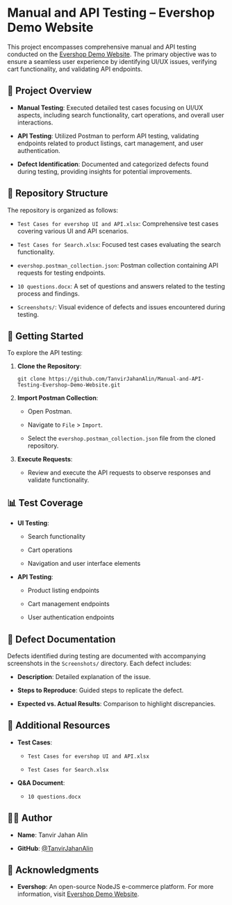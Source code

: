 
# Manual and API Testing – Evershop Demo Website

This project encompasses comprehensive manual and API testing conducted on the [Evershop Demo Website](https://demo.evershop.io/). The primary objective was to ensure a seamless user experience by identifying UI/UX issues, verifying cart functionality, and validating API endpoints.

## 🧪 Project Overview

-   **Manual Testing**: Executed detailed test cases focusing on UI/UX aspects, including search functionality, cart operations, and overall user interactions.
    
-   **API Testing**: Utilized Postman to perform API testing, validating endpoints related to product listings, cart management, and user authentication.
    
-   **Defect Identification**: Documented and categorized defects found during testing, providing insights for potential improvements.
    

## 📁 Repository Structure

The repository is organized as follows:

-   `Test Cases for evershop UI and API.xlsx`: Comprehensive test cases covering various UI and API scenarios.
    
-   `Test Cases for Search.xlsx`: Focused test cases evaluating the search functionality.
    
-   `evershop.postman_collection.json`: Postman collection containing API requests for testing endpoints.
    
-   `10 questions.docx`: A set of questions and answers related to the testing process and findings.
    
-   `Screenshots/`: Visual evidence of defects and issues encountered during testing.
    

## 🚀 Getting Started

To explore the API testing:

1.  **Clone the Repository**:
    
    `git clone https://github.com/TanvirJahanAlin/Manual-and-API-Testing-Evershop-Demo-Website.git`    

2.  **Import Postman Collection**:
    
    -   Open Postman.
        
    -   Navigate to `File` > `Import`.
        
    -   Select the `evershop.postman_collection.json` file from the cloned repository.
        
3.  **Execute Requests**:
    
    -   Review and execute the API requests to observe responses and validate functionality.
        

## 📊 Test Coverage

-   **UI Testing**:
    
    -   Search functionality
        
    -   Cart operations
        
    -   Navigation and user interface elements
        
-   **API Testing**:
    
    -   Product listing endpoints
        
    -   Cart management endpoints
        
    -   User authentication endpoints
        

## 🐞 Defect Documentation

Defects identified during testing are documented with accompanying screenshots in the `Screenshots/` directory. Each defect includes:

-   **Description**: Detailed explanation of the issue.
    
-   **Steps to Reproduce**: Guided steps to replicate the defect.
    
-   **Expected vs. Actual Results**: Comparison to highlight discrepancies.
    

## 📄 Additional Resources

-   **Test Cases**:
    
    -   `Test Cases for evershop UI and API.xlsx`
        
    -   `Test Cases for Search.xlsx`
        
-   **Q&A Document**:
    
    -   `10 questions.docx`
        

## 👩‍💻 Author

-   **Name**: Tanvir Jahan Alin
    
-   **GitHub**: [@TanvirJahanAlin](https://github.com/TanvirJahanAlin)
    

## 📌 Acknowledgments

-   **Evershop**: An open-source NodeJS e-commerce platform. For more information, visit [Evershop Demo Website](https://demo.evershop.io/).
